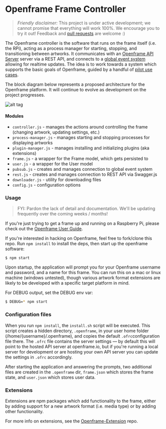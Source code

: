 # Openframe Frame Controller

> *Friendly disclaimer:* This project is under active development; we cannot promise that everything will work 100%. We encourage you to try it out! Feedback and <a href="https://github.com/OpenframeProject">pull requests</a> are welcome :)

The Openframe controller is the software that runs on the frame itself (i.e. the RPi), acting as a process manager for starting, stopping, and transitioning between artworks. It communicates with an [Openframe API Server](https://github.com/OpenframeProject/Openframe-APIServer) server via a REST API, and connects to a [global event system](https://github.com/OpenframeProject/Openframe-PubSubServer) allowing for realtime updates. The idea is to work towards a system which supports the basic goals of Openframe, guided by a handful of [pilot use cases](https://github.com/OpenframeProject/Openframe-APIServer/wiki/Pilot-Use-Cases).

The block diagram below represents a proposed architecture for the Openframe platform. It will continue to evolve as development on the project progresses.

![alt tag](https://raw.githubusercontent.com/OpenframeProject/openframeproject.github.io/master/img/API%20Diagram%20v3.jpg)

#### Modules

* `controller.js` - manages the actions around controlling the frame (changing artwork, updating settings, etc.)
* `process-manager.js` - manages starting and stopping processes for displaying artworks
* `plugin-manager.js` - manages installing and initializing plugins (aka extensions)
* `frame.js` - a wrapper for the Frame model, which gets persisted to
* `user.js` - a wrapper for the User model
* `pubsub.js` - creates and manages connection to global event system
* `rest.js` - creates and manages connection to REST API via Swagger.js
* `downloader.js` - utility for downloading files
* `config.js` - configuration options

### Usage

> FYI: Pardon the lack of detail and documentation. We'll be updating frequently over the coming weeks / months!

If you're just trying to get a frame up and running on a Raspberry Pi, please check out the [Openframe User Guide](https://github.com/OpenframeProject/Openframe/wiki/Openframe-User-Guide).

If you're interested in hacking on Openframe, feel free to fork/clone this repo. Run `npm install` to install the deps, then start up the openframe software:

```
$ npm start
```

Upon startup, the application will prompt you for your Openframe username and password, and a name for this frame. You can run this on a mac or linux machine (windows untested), though various artwork format extensions are likely to be developed with a specific target platform in mind.

For DEBUG output, set the DEBUG env var:

```bash
$ DEBUG=* npm start
```

### Configuration files

When you run `npm install`, the `install.sh` script will be executed. This script creates a hidden directory, `.openframe`, in your user home folder (/home/{username}/.openframe), and copies the default `.ofrc`configuration file there. The `.ofrc` file contains the server settings — by default this will point to the hosted API server at openframe.io, but if you're running a local server for development or are hosting your own API server you can update the settings in `.ofrc` accordingly.

After starting the application and answering the prompts, two additional files are created in the `.openframe` dir, `frame.json` which stores the frame state, and `user.json` which stores user data.

### Extensions

Extensions are npm packages which add functionality to the frame, either by adding support for a new artwork format (i.e. media type) or by adding other functionality.

For more info on extensions, see the [Openframe-Extension](https://github.com/OpenframeProject/Openframe-Extension) repo.
